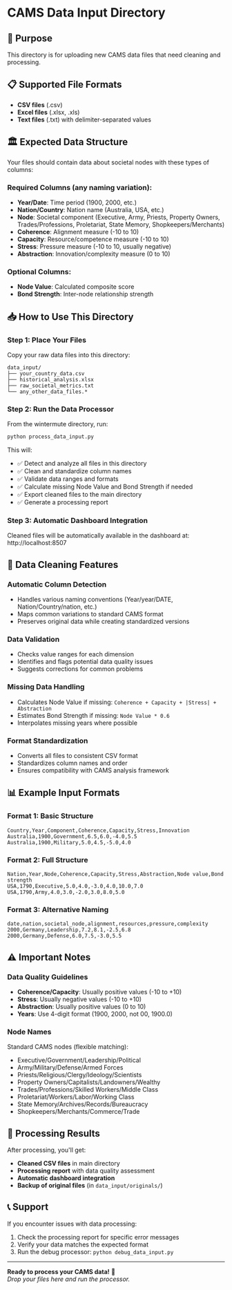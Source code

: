# CAMS Data Input Directory

## 📁 Purpose
This directory is for uploading new CAMS data files that need cleaning and processing.

## 📋 Supported File Formats
- **CSV files** (.csv)
- **Excel files** (.xlsx, .xls)
- **Text files** (.txt) with delimiter-separated values

## 🏛️ Expected Data Structure
Your files should contain data about societal nodes with these types of columns:

### Required Columns (any naming variation):
- **Year/Date**: Time period (1900, 2000, etc.)
- **Nation/Country**: Nation name (Australia, USA, etc.) 
- **Node**: Societal component (Executive, Army, Priests, Property Owners, Trades/Professions, Proletariat, State Memory, Shopkeepers/Merchants)
- **Coherence**: Alignment measure (-10 to 10)
- **Capacity**: Resource/competence measure (-10 to 10)
- **Stress**: Pressure measure (-10 to 10, usually negative)
- **Abstraction**: Innovation/complexity measure (0 to 10)

### Optional Columns:
- **Node Value**: Calculated composite score
- **Bond Strength**: Inter-node relationship strength

## 📥 How to Use This Directory

### Step 1: Place Your Files
Copy your raw data files into this directory:
```
data_input/
├── your_country_data.csv
├── historical_analysis.xlsx
├── raw_societal_metrics.txt
└── any_other_data_files.*
```

### Step 2: Run the Data Processor
From the wintermute directory, run:
```bash
python process_data_input.py
```

This will:
- ✅ Detect and analyze all files in this directory
- ✅ Clean and standardize column names
- ✅ Validate data ranges and formats
- ✅ Calculate missing Node Value and Bond Strength if needed
- ✅ Export cleaned files to the main directory
- ✅ Generate a processing report

### Step 3: Automatic Dashboard Integration
Cleaned files will be automatically available in the dashboard at:
http://localhost:8507

## 🔧 Data Cleaning Features

### Automatic Column Detection
- Handles various naming conventions (Year/year/DATE, Nation/Country/nation, etc.)
- Maps common variations to standard CAMS format
- Preserves original data while creating standardized versions

### Data Validation
- Checks value ranges for each dimension
- Identifies and flags potential data quality issues
- Suggests corrections for common problems

### Missing Data Handling  
- Calculates Node Value if missing: `Coherence + Capacity + |Stress| + Abstraction`
- Estimates Bond Strength if missing: `Node Value * 0.6`
- Interpolates missing years where possible

### Format Standardization
- Converts all files to consistent CSV format
- Standardizes column names and order
- Ensures compatibility with CAMS analysis framework

## 📊 Example Input Formats

### Format 1: Basic Structure
```csv
Country,Year,Component,Coherence,Capacity,Stress,Innovation
Australia,1900,Government,6.5,6.0,-4.0,5.5
Australia,1900,Military,5.0,4.5,-5.0,4.0
```

### Format 2: Full Structure  
```csv
Nation,Year,Node,Coherence,Capacity,Stress,Abstraction,Node value,Bond strength
USA,1790,Executive,5.0,4.0,-3.0,4.0,10.0,7.0
USA,1790,Army,4.0,3.0,-2.0,3.0,8.0,5.0
```

### Format 3: Alternative Naming
```csv
date,nation,societal_node,alignment,resources,pressure,complexity
2000,Germany,Leadership,7.2,8.1,-2.5,6.8
2000,Germany,Defense,6.0,7.5,-3.0,5.5
```

## ⚠️ Important Notes

### Data Quality Guidelines
- **Coherence/Capacity**: Usually positive values (-10 to +10)
- **Stress**: Usually negative values (-10 to +10)  
- **Abstraction**: Usually positive values (0 to 10)
- **Years**: Use 4-digit format (1900, 2000, not 00, 1900.0)

### Node Names
Standard CAMS nodes (flexible matching):
- Executive/Government/Leadership/Political
- Army/Military/Defense/Armed Forces
- Priests/Religious/Clergy/Ideology/Scientists
- Property Owners/Capitalists/Landowners/Wealthy
- Trades/Professions/Skilled Workers/Middle Class
- Proletariat/Workers/Labor/Working Class
- State Memory/Archives/Records/Bureaucracy
- Shopkeepers/Merchants/Commerce/Trade

## 🎯 Processing Results

After processing, you'll get:
- **Cleaned CSV files** in main directory
- **Processing report** with data quality assessment
- **Automatic dashboard integration**  
- **Backup of original files** (in `data_input/originals/`)

## 📞 Support

If you encounter issues with data processing:
1. Check the processing report for specific error messages
2. Verify your data matches the expected format
3. Run the debug processor: `python debug_data_input.py`

---

**Ready to process your CAMS data!** 🚀  
*Drop your files here and run the processor.*